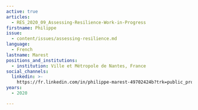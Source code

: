 ```yaml
---
active: true
articles:
  - RES_2020_09_Assessing-Resilience-Work-in-Progress
firstname: Philippe
issue:
  - content/issues/assessing-resilience.md
language:
  - French
lastname: Marest
positions_and_institutions:
  - institution: Ville et Métropole de Nantes, France
social_channels:
  linkedin: >-
    https://fr.linkedin.com/in/philippe-marest-49702424b?trk=public_profile_samename-profile
years:
  - 2020

---
```

